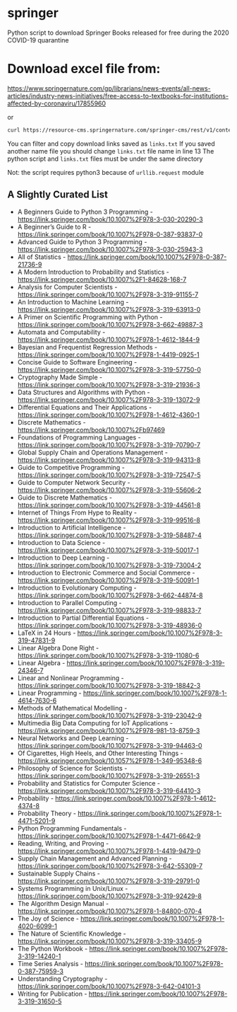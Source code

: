 # springer
Python script to download Springer Books released for free during the 2020 COVID-19 quarantine

# Download excel file from:
https://www.springernature.com/gp/librarians/news-events/all-news-articles/industry-news-initiatives/free-access-to-textbooks-for-institutions-affected-by-coronaviru/17855960

or

```bash
curl https://resource-cms.springernature.com/springer-cms/rest/v1/content/17858272/data/v5 -o books.xlsx
```

You can filter and copy download links saved as `links.txt`
If you saved another name file you should change `links.txt` file name in line 13
The python script and `links.txt` files must be under the same directory

Not: the script requires python3 because of `urllib.request` module

## A Slightly Curated List

- A Beginners Guide to Python 3 Programming               - https://link.springer.com/book/10.1007%2F978-3-030-20290-3
- A Beginner’s Guide to R                                 - https://link.springer.com/book/10.1007%2F978-0-387-93837-0
- Advanced Guide to Python 3 Programming                  - https://link.springer.com/book/10.1007%2F978-3-030-25943-3
- All of Statistics                                       - https://link.springer.com/book/10.1007%2F978-0-387-21736-9
- A Modern Introduction to Probability and Statistics     - https://link.springer.com/book/10.1007%2F1-84628-168-7
- Analysis for Computer Scientists                        - https://link.springer.com/book/10.1007%2F978-3-319-91155-7
- An Introduction to Machine Learning                     - https://link.springer.com/book/10.1007%2F978-3-319-63913-0
- A Primer on Scientific Programming with Python          - https://link.springer.com/book/10.1007%2F978-3-662-49887-3
- Automata and Computability                              - https://link.springer.com/book/10.1007%2F978-1-4612-1844-9
- Bayesian and Frequentist Regression Methods             - https://link.springer.com/book/10.1007%2F978-1-4419-0925-1
- Concise Guide to Software Engineering                   - https://link.springer.com/book/10.1007%2F978-3-319-57750-0
- Cryptography Made Simple                                - https://link.springer.com/book/10.1007%2F978-3-319-21936-3
- Data Structures and Algorithms with Python              - https://link.springer.com/book/10.1007%2F978-3-319-13072-9
- Differential Equations and Their Applications           - https://link.springer.com/book/10.1007%2F978-1-4612-4360-1
- Discrete Mathematics                                    - https://link.springer.com/book/10.1007%2Fb97469
- Foundations of Programming Languages                    - https://link.springer.com/book/10.1007%2F978-3-319-70790-7
- Global Supply Chain and Operations Management           - https://link.springer.com/book/10.1007%2F978-3-319-94313-8
- Guide to Competitive Programming                        - https://link.springer.com/book/10.1007%2F978-3-319-72547-5
- Guide to Computer Network Security                      - https://link.springer.com/book/10.1007%2F978-3-319-55606-2
- Guide to Discrete Mathematics                           - https://link.springer.com/book/10.1007%2F978-3-319-44561-8
- Internet of Things From Hype to Reality                 - https://link.springer.com/book/10.1007%2F978-3-319-99516-8
- Introduction to Artificial Intelligence                 - https://link.springer.com/book/10.1007%2F978-3-319-58487-4
- Introduction to Data Science                            - https://link.springer.com/book/10.1007%2F978-3-319-50017-1
- Introduction to Deep Learning                           - https://link.springer.com/book/10.1007%2F978-3-319-73004-2
- Introduction to Electronic Commerce and Social Commerce - https://link.springer.com/book/10.1007%2F978-3-319-50091-1
- Introduction to Evolutionary Computing                  - https://link.springer.com/book/10.1007%2F978-3-662-44874-8
- Introduction to Parallel Computing                      - https://link.springer.com/book/10.1007%2F978-3-319-98833-7
- Introduction to Partial Differential Equations          - https://link.springer.com/book/10.1007%2F978-3-319-48936-0
- LaTeX in 24 Hours                                       - https://link.springer.com/book/10.1007%2F978-3-319-47831-9
- Linear Algebra Done Right                               - https://link.springer.com/book/10.1007%2F978-3-319-11080-6
- Linear Algebra                                          - https://link.springer.com/book/10.1007%2F978-3-319-24346-7
- Linear and Nonlinear Programming                        - https://link.springer.com/book/10.1007%2F978-3-319-18842-3
- Linear Programming                                      - https://link.springer.com/book/10.1007%2F978-1-4614-7630-6
- Methods of Mathematical Modelling                       - https://link.springer.com/book/10.1007%2F978-3-319-23042-9
- Multimedia Big Data Computing for IoT Applications      - https://link.springer.com/book/10.1007%2F978-981-13-8759-3
- Neural Networks and Deep Learning                       - https://link.springer.com/book/10.1007%2F978-3-319-94463-0
- Of Cigarettes, High Heels, and Other Interesting Things - https://link.springer.com/book/10.1057%2F978-1-349-95348-6
- Philosophy of Science for Scientists                    - https://link.springer.com/book/10.1007%2F978-3-319-26551-3
- Probability and Statistics for Computer Science         - https://link.springer.com/book/10.1007%2F978-3-319-64410-3
- Probability                                             - https://link.springer.com/book/10.1007%2F978-1-4612-4374-8
- Probability Theory                                      - https://link.springer.com/book/10.1007%2F978-1-4471-5201-9
- Python Programming Fundamentals                         - https://link.springer.com/book/10.1007%2F978-1-4471-6642-9
- Reading, Writing, and Proving                           - https://link.springer.com/book/10.1007%2F978-1-4419-9479-0
- Supply Chain Management and Advanced Planning           - https://link.springer.com/book/10.1007%2F978-3-642-55309-7
- Sustainable Supply Chains                               - https://link.springer.com/book/10.1007%2F978-3-319-29791-0
- Systems Programming in Unix/Linux                       - https://link.springer.com/book/10.1007%2F978-3-319-92429-8
- The Algorithm Design Manual                             - https://link.springer.com/book/10.1007%2F978-1-84800-070-4
- The Joy of Science                                      - https://link.springer.com/book/10.1007%2F978-1-4020-6099-1
- The Nature of Scientific Knowledge                      - https://link.springer.com/book/10.1007%2F978-3-319-33405-9
- The Python Workbook                                     - https://link.springer.com/book/10.1007%2F978-3-319-14240-1
- Time Series Analysis                                    - https://link.springer.com/book/10.1007%2F978-0-387-75959-3
- Understanding Cryptography                              - https://link.springer.com/book/10.1007%2F978-3-642-04101-3
- Writing for Publication                                 - https://link.springer.com/book/10.1007%2F978-3-319-31650-5
